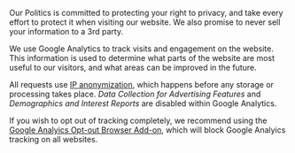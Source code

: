 
Our Politics is committed to protecting your right to privacy, and take every effort to
protect it when visiting our website. We also promise to never sell your information to a 3rd party.

We use Google Analytics to track visits and engagement on the website. This information is
used to determine what parts of the website are most useful to our visitors, and what areas
can be improved in the future.

All requests use <a target="_blank" href="https://support.google.com/analytics/answer/2763052?hl=en">
IP anonymization</a>, which happens before any storage or processing takes place. _Data Collection for Advertising Features_ and _Demographics and Interest Reports_ are disabled within Google Analytics.

If you wish to opt out of tracking completely, we recommend using the
<a href="https://tools.google.com/dlpage/gaoptout" target="_blank">Google Analyics Opt-out Browser
Add-on</a>, which will block Google Analyics tracking on all websites.